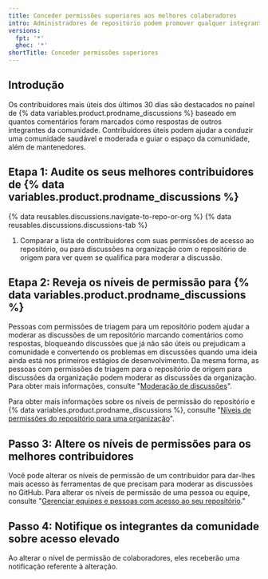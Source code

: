 ```yaml
---
title: Conceder permissões superiores aos melhores colaboradores
intro: Administradores de repositório podem promover qualquer integrante da comunidade a moderador e mantenedor.
versions:
  fpt: '*'
  ghec: '*'
shortTitle: Conceder permissões superiores
---
```



## Introdução

Os contribuidores mais úteis dos últimos 30 dias são destacados no painel de {% data variables.product.prodname_discussions %} baseado em quantos comentários foram marcados como respostas de outros integrantes da comunidade. Contribuidores úteis podem ajudar a conduzir uma comunidade saudável e moderada e guiar o espaço da comunidade, além de mantenedores.

## Etapa 1: Audite os seus melhores contribuidores de {% data variables.product.prodname_discussions %}

{% data reusables.discussions.navigate-to-repo-or-org %}
{% data reusables.discussions.discussions-tab %}
1. Comparar a lista de contribuidores com suas permissões de acesso ao repositório, ou para discussões na organização com o repositório de origem para ver quem se qualifica para moderar a discussão.

## Etapa 2: Reveja os níveis de permissão para {% data variables.product.prodname_discussions %}

Pessoas com permissões de triagem para um repositório podem ajudar a moderar as discussões de um repositório marcando comentários como respostas, bloqueando discussões que já não são úteis ou prejudicam a comunidade e convertendo os problemas em discussões quando uma ideia ainda está nos primeiros estágios de desenvolvimento. Da mesma forma, as pessoas com permissões de triagem para o repositório de origem para discussões da organização podem moderar as discussões da organização. Para obter mais informações, consulte "[Moderação de discussões](/discussions/managing-discussions-for-your-community/moderating-discussions)".

Para obter mais informações sobre os níveis de permissão do repositório e {% data variables.product.prodname_discussions %}, consulte "[Níveis de permissões do repositório para uma organização](/organizations/managing-access-to-your-organizations-repositories/repository-permission-levels-for-an-organization)".

## Passo 3: Altere os níveis de permissões para os melhores contribuidores

Você pode alterar os níveis de permissão de um contribuidor para dar-lhes mais acesso às ferramentas de que precisam para moderar as discussões no GitHub. Para alterar os níveis de permissão de uma pessoa ou equipe, consulte "[Gerenciar equipes e pessoas com acesso ao seu repositório](/github/administering-a-repository/managing-teams-and-people-with-access-to-your-repository)."

## Passo 4: Notifique os integrantes da comunidade sobre acesso elevado

Ao alterar o nível de permissão de colaboradores, eles receberão uma notificação referente à alteração.
